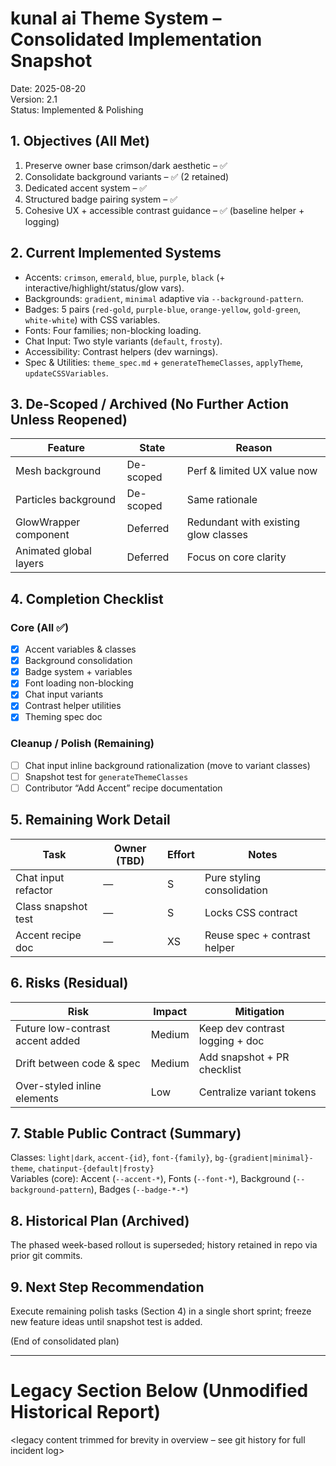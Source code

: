 # kunal ai Theme System – Consolidated Implementation Snapshot

Date: 2025-08-20  
Version: 2.1  
Status: Implemented & Polishing

## 1. Objectives (All Met)

1. Preserve owner base crimson/dark aesthetic – ✅
2. Consolidate background variants – ✅ (2 retained)
3. Dedicated accent system – ✅
4. Structured badge pairing system – ✅
5. Cohesive UX + accessible contrast guidance – ✅ (baseline helper + logging)

## 2. Current Implemented Systems

- Accents: `crimson`, `emerald`, `blue`, `purple`, `black` (+ interactive/highlight/status/glow vars).
- Backgrounds: `gradient`, `minimal` adaptive via `--background-pattern`.
- Badges: 5 pairs (`red-gold`, `purple-blue`, `orange-yellow`, `gold-green`, `white-white`) with CSS variables.
- Fonts: Four families; non-blocking loading.
- Chat Input: Two style variants (`default`, `frosty`).
- Accessibility: Contrast helpers (dev warnings).
- Spec & Utilities: `theme_spec.md` + `generateThemeClasses`, `applyTheme`, `updateCSSVariables`.

## 3. De-Scoped / Archived (No Further Action Unless Reopened)

| Feature                | State     | Reason                               |
| ---------------------- | --------- | ------------------------------------ |
| Mesh background        | De-scoped | Perf & limited UX value now          |
| Particles background   | De-scoped | Same rationale                       |
| GlowWrapper component  | Deferred  | Redundant with existing glow classes |
| Animated global layers | Deferred  | Focus on core clarity                |

## 4. Completion Checklist

### Core (All ✅)

- [x] Accent variables & classes
- [x] Background consolidation
- [x] Badge system + variables
- [x] Font loading non-blocking
- [x] Chat input variants
- [x] Contrast helper utilities
- [x] Theming spec doc

### Cleanup / Polish (Remaining)

- [ ] Chat input inline background rationalization (move to variant classes)
- [ ] Snapshot test for `generateThemeClasses`
- [ ] Contributor “Add Accent” recipe documentation

## 5. Remaining Work Detail

| Task                | Owner (TBD) | Effort | Notes                        |
| ------------------- | ----------- | ------ | ---------------------------- |
| Chat input refactor | —           | S      | Pure styling consolidation   |
| Class snapshot test | —           | S      | Locks CSS contract           |
| Accent recipe doc   | —           | XS     | Reuse spec + contrast helper |

## 6. Risks (Residual)

| Risk                             | Impact | Mitigation                      |
| -------------------------------- | ------ | ------------------------------- |
| Future low-contrast accent added | Medium | Keep dev contrast logging + doc |
| Drift between code & spec        | Medium | Add snapshot + PR checklist     |
| Over-styled inline elements      | Low    | Centralize variant tokens       |

## 7. Stable Public Contract (Summary)

Classes: `light|dark`, `accent-{id}`, `font-{family}`, `bg-{gradient|minimal}-theme`, `chatinput-{default|frosty}`  
Variables (core): Accent (`--accent-*`), Fonts (`--font-*`), Background (`--background-pattern`), Badges (`--badge-*-*`)

## 8. Historical Plan (Archived)

The phased week-based rollout is superseded; history retained in repo via prior git commits.

## 9. Next Step Recommendation

Execute remaining polish tasks (Section 4) in a single short sprint; freeze new feature ideas until snapshot test is added.

(End of consolidated plan)

---

# Legacy Section Below (Unmodified Historical Report)

<legacy content trimmed for brevity in overview – see git history for full incident log>
